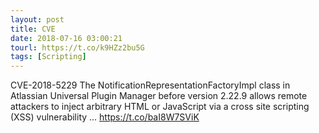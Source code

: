 ```yaml
---
layout: post
title: CVE
date: 2018-07-16 03:00:21
tourl: https://t.co/k9HZz2bu5G
tags: [Scripting]
---
```

CVE-2018-5229 The NotificationRepresentationFactoryImpl class in Atlassian Universal Plugin Manager before version 2.22.9 allows remote attackers to inject arbitrary HTML or JavaScript via a cross site scripting (XSS) vulnerability ... https://t.co/baI8W7SViK